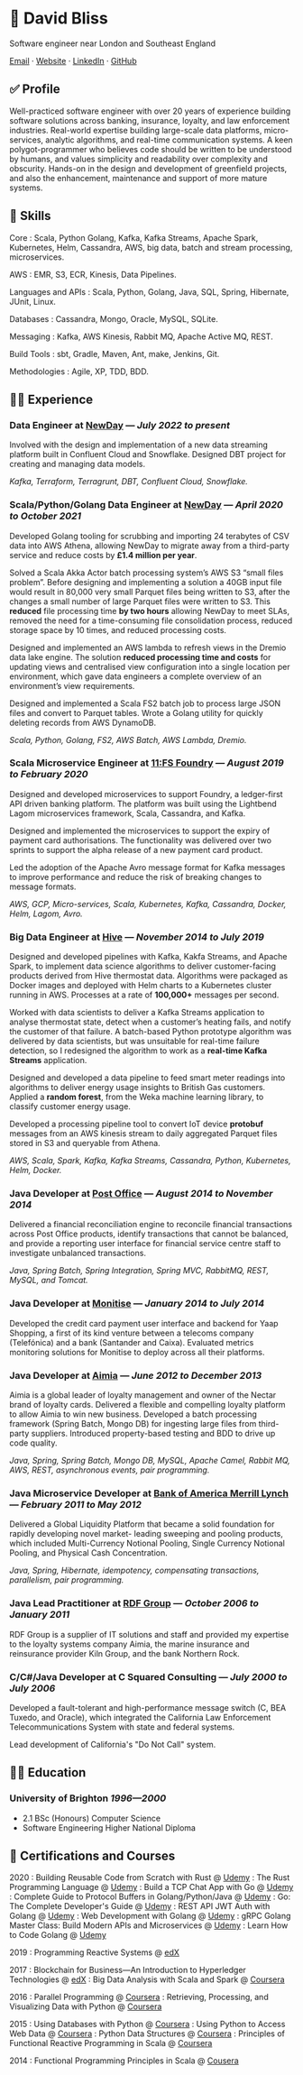 # 🪪 David Bliss
Software engineer near London and Southeast England

[Email](mailto:contact@yottabyte.uk) · [Website](https://yottabyte.uk) · [LinkedIn](https://www.linkedin.com/in/davidbliss) · [GitHub](https://github.com/blissd)

## ✅ Profile

Well-practiced software engineer with over 20 years of experience building software solutions across banking, insurance, loyalty, and law enforcement industries. Real-world expertise building large-scale data platforms, micro-services, analytic algorithms, and real-time communication systems. A keen polygot-programmer who believes code should be written to be understood by humans, and values simplicity and readability over complexity and obscurity. Hands-on  in the design and development of greenfield projects, and also the enhancement, maintenance and support of more mature systems.

## 🌟 Skills

Core
: Scala, Python Golang, Kafka, Kafka Streams, Apache Spark, Kubernetes, Helm, Cassandra, AWS, big data, batch and stream processing, microservices.

AWS
: EMR, S3, ECR, Kinesis, Data Pipelines.

Languages and APIs
: Scala, Python, Golang, Java, SQL, Spring, Hibernate, JUnit, Linux.

Databases
: Cassandra, Mongo, Oracle, MySQL, SQLite.

Messaging
: Kafka, AWS Kinesis, Rabbit MQ, Apache Active MQ, REST.

Build Tools
: sbt, Gradle, Maven, Ant, make, Jenkins, Git.

Methodologies
: Agile, XP, TDD, BDD.

## 🧑‍💻 Experience

### Data Engineer at [NewDay](https://www.newday.co.uk/) — _July 2022 to present_

Involved with the design and implementation of a new data streaming platform built in Confluent Cloud and Snowflake. Designed DBT project for creating and managing data models. 

_Kafka, Terraform, Terragrunt, DBT, Confluent Cloud, Snowflake._

### Scala/Python/Golang Data Engineer at [NewDay](https://www.newday.co.uk/) — _April 2020 to October 2021_

Developed Golang tooling for scrubbing and importing 24 terabytes of CSV data into AWS Athena, allowing NewDay to migrate away from a third-party service and reduce costs by __£1.4 million per year__.

Solved a Scala Akka Actor batch processing system’s AWS S3 “small files problem”. Before designing and implementing a solution a 40GB input file would result in 80,000 very small Parquet files being written to S3, after the changes a small number of large Parquet files were written to S3. This __reduced__ file processing time __by two hours__ allowing NewDay to meet SLAs, removed the need for a time-consuming file consolidation process, reduced storage space by 10 times, and reduced processing costs.

Designed and implemented an AWS lambda to refresh views in the Dremio data lake engine. The solution __reduced processing time and costs__ for updating views and centralised view configuration into a single location per environment, which gave data engineers a complete overview of an environment’s view requirements.

Designed and implemented a Scala FS2 batch job to process large JSON files and convert to Parquet tables.
Wrote a Golang utility for quickly deleting records from AWS DynamoDB.

_Scala, Python, Golang, FS2, AWS Batch, AWS Lambda, Dremio._

### Scala Microservice Engineer at [11:FS Foundry](https://www.11fs.com) — _August 2019 to February 2020_

Designed and developed microservices to support Foundry, a ledger-first API driven banking platform. The platform was built using the Lightbend Lagom microservices framework, Scala, Cassandra, and Kafka.

Designed and implemented the microservices to support the expiry of payment card authorisations. The functionality was delivered over two sprints to support the alpha release of a new payment card product.

Led the adoption of the Apache Avro message format for Kafka messages to improve performance and reduce the risk of breaking changes to message formats.

_AWS, GCP, Micro-services, Scala, Kubernetes, Kafka, Cassandra, Docker, Helm, Lagom, Avro._

### Big Data Engineer at [Hive](https://www.hivehome.com/) — _November 2014 to July 2019_

Designed and developed pipelines with Kafka, Kakfa Streams, and Apache Spark, to implement data science algorithms to deliver customer-facing products derived from Hive thermostat data. Algorithms were packaged as Docker images and deployed with Helm charts to a Kubernetes cluster running in AWS. Processes at a rate of __100,000+__ messages per second.

Worked with data scientists to deliver a Kafka Streams application to analyse thermostat state, detect when a customer’s heating fails, and notify the customer of that failure. A batch-based Python prototype algorithm was delivered by data scientists, but was unsuitable for real-time failure detection, so I redesigned the algorithm to work as a __real-time Kafka Streams__ application.

Designed and developed a data pipeline to feed smart meter readings into algorithms to deliver energy usage insights to British Gas customers. Applied a __random forest__, from the Weka machine learning library, to classify customer energy usage.

Developed a processing pipeline tool to convert IoT device __protobuf__ messages from an AWS kinesis stream to daily aggregated Parquet files stored in S3 and queryable from Athena.

_AWS, Scala, Spark, Kafka, Kafka Streams, Cassandra, Python, Kubernetes, Helm, Docker._

### Java Developer at [Post Office](https://www.postoffice.co.uk/) — _August 2014 to November 2014_

Delivered a financial reconciliation engine to reconcile financial transactions across Post Office products, identify transactions that cannot be balanced, and provide a reporting user interface for financial service centre staff to investigate unbalanced transactions.

_Java, Spring Batch, Spring Integration, Spring MVC, RabbitMQ, REST, MySQL, and Tomcat._

### Java Developer at [Monitise](https://en.wikipedia.org/wiki/Monitise) — _January 2014 to July 2014_

Developed the credit card payment user interface and backend for Yaap Shopping, a first of its kind venture between a telecoms company (Telefónica) and a bank (Santander and Caixa). Evaluated metrics monitoring solutions for Monitise to deploy across all their platforms.

### Java Developer at [Aimia](https://www.aimia.com/) — _June 2012 to December 2013_

Aimia is a global leader of loyalty management and owner of the Nectar brand of loyalty cards. Delivered a flexible and compelling loyalty platform to allow Aimia to win new business. Developed a batch processing framework (Spring Batch, Mongo DB) for ingesting large files from third-party suppliers. Introduced property-based testing and BDD to drive up code quality.

_Java, Spring, Spring Batch, Mongo DB, MySQL, Apache Camel, Rabbit MQ, AWS, REST, asynchronous events, pair programming._

### Java Microservice Developer at [Bank of America Merrill Lynch](https://www.bankofamerica.com/) — _February 2011 to May 2012_

Delivered a Global Liquidity Platform that became a solid foundation for rapidly developing novel market- leading sweeping and pooling products, which included Multi-Currency Notional Pooling, Single Currency Notional Pooling, and Physical Cash Concentration.

_Java, Spring, Hibernate, idempotency, compensating transactions, parallelism, pair programming._

### Java Lead Practitioner at [RDF Group](https://www.rdfgroup.com/) — _October 2006 to January 2011_

RDF Group is a supplier of IT solutions and staff and provided my expertise to the loyalty systems company Aimia, the marine insurance and reinsurance provider Kiln Group, and the bank Northern Rock.

### C/C#/Java Developer at C Squared Consulting — _July 2000 to July 2006_

Developed a fault-tolerant and high-performance message switch (C, BEA Tuxedo, and Oracle), which integrated the California Law Enforcement Telecommunications System with state and federal systems.

Lead development of California's "Do Not Call" system.

## 👨‍🎓 Education

### University of Brighton _1996—2000_

* 2.1 BSc (Honours) Computer Science
* Software Engineering Higher National Diploma

## 🏅 Certifications and Courses

2020
: Building Reusable Code from Scratch with Rust @ [Udemy](https://www.udemy.com/certificate/UC-49c1ca8a-df98-444e-bc1a-32c21d703821/)
: The Rust Programming Language @ [Udemy](https://www.udemy.com/certificate/UC-7a0ad516-3616-4afa-b89b-989be6fe981f/)
: Build a TCP Chat App with Go @ [Udemy](https://www.udemy.com/certificate/UC-INP6UTFA)
: Complete Guide to Protocol Buffers in Golang/Python/Java @ [Udemy](https://www.udemy.com/certificate/UC-Q1168M4T)
: Go: The Complete Developer's Guide @ [Udemy](https://www.udemy.com/certificate/UC-2DGJ1LMN)
: REST API JWT Auth with Golang @ [Udemy](https://www.udemy.com/certificate/UC-D0WJ5R27)
: Web Development with Golang @ [Udemy](https://www.udemy.com/certificate/UC-1LJCOPO9)
: gRPC Golang Master Class: Build Modern APIs and Microservices @ [Udemy](https://www.udemy.com/certificate/UC-6F7LN2C4)
: Learn How to Code Golang @ [Udemy](https://www.udemy.com/certificate/UC-WX2AIINH/)

2019
: Programming Reactive Systems @ [edX](https://courses.edx.org/certificates/3e7d7309b6d4469784d60ccccbe4562f)

2017
: Blockchain for Business—An Introduction to Hyperledger Technologies @ [edX](https://courses.edx.org/certificates/d)
: Big Data Analysis with Scala and Spark @ [Coursera](https://www.coursera.org/account/accomplishments/verify/BT95Z35S6LVX)

2016
: Parallel Programming @ [Coursera](https://www.coursera.org/account/accomplishments/verify/CJ4JSLUQK73D)
: Retrieving, Processing, and Visualizing Data with Python @ [Coursera](https://www.coursera.org/account/accomplishments/verify/8MKC3G5RN9S3)

2015
: Using Databases with Python @ [Coursera](https://www.coursera.org/account/accomplishments/verify/JNESYEJ5FURJ)
: Using Python to Access Web Data @ [Coursera](https://www.coursera.org/account/accomplishments/verify/BVY6EDX4Z2PM)
: Python Data Structures @ [Coursera](https://www.coursera.org/account/accomplishments/verify/VHVY2836QWWS)
: Principles of Functional Reactive Programming in Scala @ [Coursera](https://www.coursera.org/account/accomplishments/records/8jPph3vAjsWdaQeW)

2014
: Functional Programming Principles in Scala @ [Cousera](https://www.coursera.org/maestro/api/certificate/get_certificate?verify-code=87DZAXY7SA)
